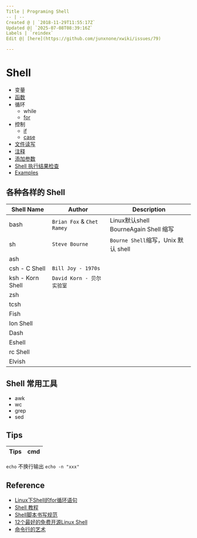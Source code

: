 ```yaml
---
Title | Programing Shell
-- | --
Created @ | `2018-11-29T11:55:17Z`
Updated @| `2025-07-08T08:39:16Z`
Labels | `reindex`
Edit @| [here](https://github.com/junxnone/xwiki/issues/79)

---
```

# Shell 

- 变量
- [函数](/0100_Programing_Shell_Function)
- 循环
  - while
  - [for](/0101_Programing_Shell_for)
- 控制
  - [if](/0102_Programing_Shell_if)
  - [case](/0103_Programing_Shell_case)
- [文件读写](/0104_Programing_Shell_ReadFile)
- [注释](/0105_Programing_Shell_comment)
- [添加参数](/0106_Programing_Shell_ARG)
- [Shell 执行结果检查](/0107_Programing_Shell_ErrorCheck)
- [Examples](/0108_Programing_Shell_UseCase)

## 各种各样的 Shell 

Shell Name | Author | Description
-- | -- | --
bash | `Brian Fox` & `Chet Ramey`| Linux默认shell <br>BourneAgain Shell 缩写
sh | `Steve Bourne` | `Bourne Shell`缩写，Unix 默认 shell
ash |
csh - C Shell | `Bill Joy - 1970s`
ksh - Korn Shell | `David Korn - 贝尔实验室`
zsh |
tcsh | 
Fish |
Ion Shell |
Dash |
Eshell |
rc Shell |
Elvish |



## Shell 常用工具

- awk
- wc
- grep
- sed



## Tips

Tips | cmd
-- | --
 `echo` 不换行输出 `echo -n "xxx"`


## Reference
- [Linux下Shell的for循环语句](https://www.cnblogs.com/EasonJim/p/8315939.html)
- [Shell 教程](http://www.runoob.com/linux/linux-shell.html)
- [Shell脚本书写规范](https://www.cnblogs.com/thatsit/p/shell-jiao-ben-shu-xie-gui-fan.html)
- [12个最好的免费开源Linux Shell](https://www.cnblogs.com/rainy0426/articles/12805710.html)
- [命令行的艺术](https://github.com/jlevy/the-art-of-command-line/blob/master/README-zh.md)


